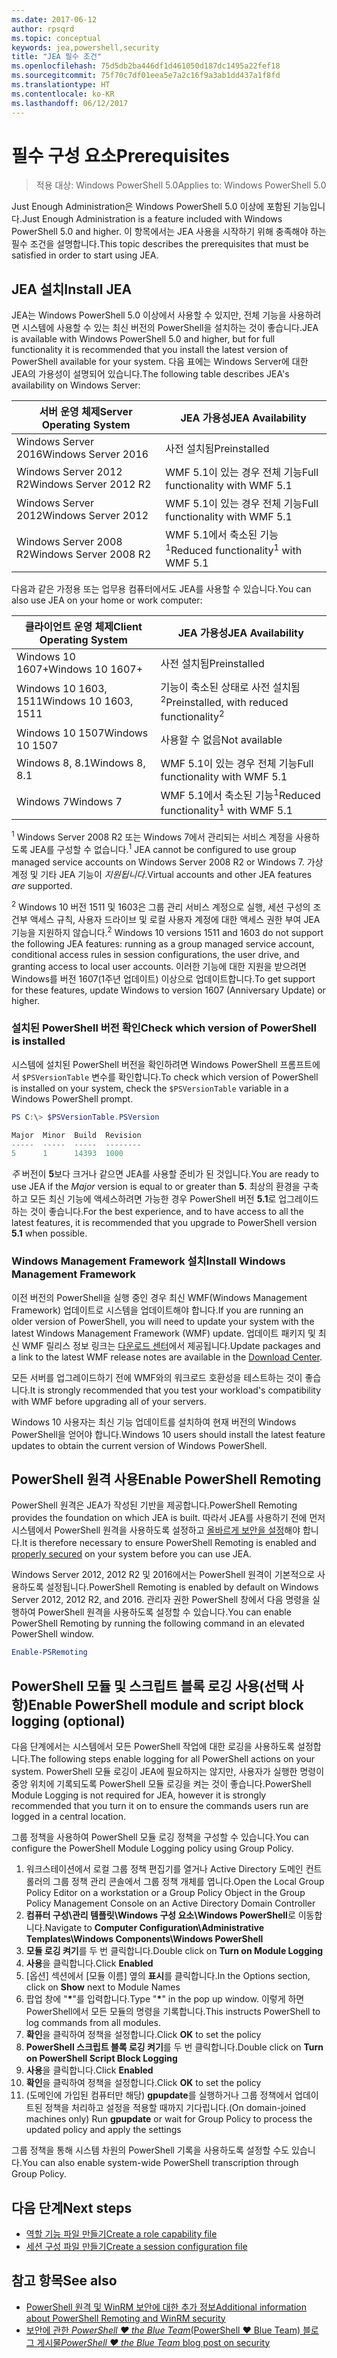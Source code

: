 ```yaml
---
ms.date: 2017-06-12
author: rpsqrd
ms.topic: conceptual
keywords: jea,powershell,security
title: "JEA 필수 조건"
ms.openlocfilehash: 75d5db2ba446df1d461050d187dc1495a22fef18
ms.sourcegitcommit: 75f70c7df01eea5e7a2c16f9a3ab1dd437a1f8fd
ms.translationtype: HT
ms.contentlocale: ko-KR
ms.lasthandoff: 06/12/2017
---
```

# <a name="prerequisites"></a><span data-ttu-id="976d4-103">필수 구성 요소</span><span class="sxs-lookup"><span data-stu-id="976d4-103">Prerequisites</span></span>

> <span data-ttu-id="976d4-104">적용 대상: Windows PowerShell 5.0</span><span class="sxs-lookup"><span data-stu-id="976d4-104">Applies to: Windows PowerShell 5.0</span></span>

<span data-ttu-id="976d4-105">Just Enough Administration은 Windows PowerShell 5.0 이상에 포함된 기능입니다.</span><span class="sxs-lookup"><span data-stu-id="976d4-105">Just Enough Administration is a feature included with Windows PowerShell 5.0 and higher.</span></span>
<span data-ttu-id="976d4-106">이 항목에서는 JEA 사용을 시작하기 위해 충족해야 하는 필수 조건을 설명합니다.</span><span class="sxs-lookup"><span data-stu-id="976d4-106">This topic describes the prerequisites that must be satisfied in order to start using JEA.</span></span>

## <a name="install-jea"></a><span data-ttu-id="976d4-107">JEA 설치</span><span class="sxs-lookup"><span data-stu-id="976d4-107">Install JEA</span></span>

<span data-ttu-id="976d4-108">JEA는 Windows PowerShell 5.0 이상에서 사용할 수 있지만, 전체 기능을 사용하려면 시스템에 사용할 수 있는 최신 버전의 PowerShell을 설치하는 것이 좋습니다.</span><span class="sxs-lookup"><span data-stu-id="976d4-108">JEA is available with Windows PowerShell 5.0 and higher, but for full functionality it is recommended that you install the latest version of PowerShell available for your system.</span></span>
<span data-ttu-id="976d4-109">다음 표에는 Windows Server에 대한 JEA의 가용성이 설명되어 있습니다.</span><span class="sxs-lookup"><span data-stu-id="976d4-109">The following table describes JEA's availability on Windows Server:</span></span>

<span data-ttu-id="976d4-110">서버 운영 체제</span><span class="sxs-lookup"><span data-stu-id="976d4-110">Server Operating System</span></span>   | <span data-ttu-id="976d4-111">JEA 가용성</span><span class="sxs-lookup"><span data-stu-id="976d4-111">JEA Availability</span></span>
--------------------------|--------------------------------
<span data-ttu-id="976d4-112">Windows Server 2016</span><span class="sxs-lookup"><span data-stu-id="976d4-112">Windows Server 2016</span></span>       | <span data-ttu-id="976d4-113">사전 설치됨</span><span class="sxs-lookup"><span data-stu-id="976d4-113">Preinstalled</span></span>
<span data-ttu-id="976d4-114">Windows Server 2012 R2</span><span class="sxs-lookup"><span data-stu-id="976d4-114">Windows Server 2012 R2</span></span>    | <span data-ttu-id="976d4-115">WMF 5.1이 있는 경우 전체 기능</span><span class="sxs-lookup"><span data-stu-id="976d4-115">Full functionality with WMF 5.1</span></span>
<span data-ttu-id="976d4-116">Windows Server 2012</span><span class="sxs-lookup"><span data-stu-id="976d4-116">Windows Server 2012</span></span>       | <span data-ttu-id="976d4-117">WMF 5.1이 있는 경우 전체 기능</span><span class="sxs-lookup"><span data-stu-id="976d4-117">Full functionality with WMF 5.1</span></span>
<span data-ttu-id="976d4-118">Windows Server 2008 R2</span><span class="sxs-lookup"><span data-stu-id="976d4-118">Windows Server 2008 R2</span></span>    | <span data-ttu-id="976d4-119">WMF 5.1에서 축소된 기능<sup>1</sup></span><span class="sxs-lookup"><span data-stu-id="976d4-119">Reduced functionality<sup>1</sup> with WMF 5.1</span></span>

<span data-ttu-id="976d4-120">다음과 같은 가정용 또는 업무용 컴퓨터에서도 JEA를 사용할 수 있습니다.</span><span class="sxs-lookup"><span data-stu-id="976d4-120">You can also use JEA on your home or work computer:</span></span>

<span data-ttu-id="976d4-121">클라이언트 운영 체제</span><span class="sxs-lookup"><span data-stu-id="976d4-121">Client Operating System</span></span>   | <span data-ttu-id="976d4-122">JEA 가용성</span><span class="sxs-lookup"><span data-stu-id="976d4-122">JEA Availability</span></span>
--------------------------|-----------------------------------------------------
<span data-ttu-id="976d4-123">Windows 10 1607+</span><span class="sxs-lookup"><span data-stu-id="976d4-123">Windows 10 1607+</span></span>          | <span data-ttu-id="976d4-124">사전 설치됨</span><span class="sxs-lookup"><span data-stu-id="976d4-124">Preinstalled</span></span>
<span data-ttu-id="976d4-125">Windows 10 1603, 1511</span><span class="sxs-lookup"><span data-stu-id="976d4-125">Windows 10 1603, 1511</span></span>     | <span data-ttu-id="976d4-126">기능이 축소된 상태로 사전 설치됨<sup>2</sup></span><span class="sxs-lookup"><span data-stu-id="976d4-126">Preinstalled, with reduced functionality<sup>2</sup></span></span>
<span data-ttu-id="976d4-127">Windows 10 1507</span><span class="sxs-lookup"><span data-stu-id="976d4-127">Windows 10 1507</span></span>           | <span data-ttu-id="976d4-128">사용할 수 없음</span><span class="sxs-lookup"><span data-stu-id="976d4-128">Not available</span></span>
<span data-ttu-id="976d4-129">Windows 8, 8.1</span><span class="sxs-lookup"><span data-stu-id="976d4-129">Windows 8, 8.1</span></span>            | <span data-ttu-id="976d4-130">WMF 5.1이 있는 경우 전체 기능</span><span class="sxs-lookup"><span data-stu-id="976d4-130">Full functionality with WMF 5.1</span></span>
<span data-ttu-id="976d4-131">Windows 7</span><span class="sxs-lookup"><span data-stu-id="976d4-131">Windows 7</span></span>                 | <span data-ttu-id="976d4-132">WMF 5.1에서 축소된 기능<sup>1</sup></span><span class="sxs-lookup"><span data-stu-id="976d4-132">Reduced functionality<sup>1</sup> with WMF 5.1</span></span>

<span data-ttu-id="976d4-133"><sup>1</sup> Windows Server 2008 R2 또는 Windows 7에서 관리되는 서비스 계정을 사용하도록 JEA를 구성할 수 없습니다.</span><span class="sxs-lookup"><span data-stu-id="976d4-133"><sup>1</sup> JEA cannot be configured to use group managed service accounts on Windows Server 2008 R2 or Windows 7.</span></span>
<span data-ttu-id="976d4-134">가상 계정 및 기타 JEA 기능이 *지원됩니다*.</span><span class="sxs-lookup"><span data-stu-id="976d4-134">Virtual accounts and other JEA features *are* supported.</span></span>

<span data-ttu-id="976d4-135"><sup>2</sup> Windows 10 버전 1511 및 1603은 그룹 관리 서비스 계정으로 실행, 세션 구성의 조건부 액세스 규칙, 사용자 드라이브 및 로컬 사용자 계정에 대한 액세스 권한 부여 JEA 기능을 지원하지 않습니다.</span><span class="sxs-lookup"><span data-stu-id="976d4-135"><sup>2</sup> Windows 10 versions 1511 and 1603 do not support the following JEA features: running as a group managed service account, conditional access rules in session configurations, the user drive, and granting access to local user accounts.</span></span>
<span data-ttu-id="976d4-136">이러한 기능에 대한 지원을 받으려면 Windows를 버전 1607(1주년 업데이트) 이상으로 업데이트합니다.</span><span class="sxs-lookup"><span data-stu-id="976d4-136">To get support for these features, update Windows to version 1607 (Anniversary Update) or higher.</span></span>

### <a name="check-which-version-of-powershell-is-installed"></a><span data-ttu-id="976d4-137">설치된 PowerShell 버전 확인</span><span class="sxs-lookup"><span data-stu-id="976d4-137">Check which version of PowerShell is installed</span></span>

<span data-ttu-id="976d4-138">시스템에 설치된 PowerShell 버전을 확인하려면 Windows PowerShell 프롬프트에서 `$PSVersionTable` 변수를 확인합니다.</span><span class="sxs-lookup"><span data-stu-id="976d4-138">To check which version of PowerShell is installed on your system, check the `$PSVersionTable` variable in a Windows PowerShell prompt.</span></span>

```powershell
PS C:\> $PSVersionTable.PSVersion

Major  Minor  Build  Revision
-----  -----  -----  --------
5      1      14393  1000
```

<span data-ttu-id="976d4-139">*주* 버전이 **5**보다 크거나 같으면 JEA를 사용할 준비가 된 것입니다.</span><span class="sxs-lookup"><span data-stu-id="976d4-139">You are ready to use JEA if the *Major* version is equal to or greater than **5**.</span></span>
<span data-ttu-id="976d4-140">최상의 환경을 구축하고 모든 최신 기능에 액세스하려면 가능한 경우 PowerShell 버전 **5.1**로 업그레이드하는 것이 좋습니다.</span><span class="sxs-lookup"><span data-stu-id="976d4-140">For the best experience, and to have access to all the latest features, it is recommended that you upgrade to PowerShell version **5.1** when possible.</span></span>

### <a name="install-windows-management-framework"></a><span data-ttu-id="976d4-141">Windows Management Framework 설치</span><span class="sxs-lookup"><span data-stu-id="976d4-141">Install Windows Management Framework</span></span>

<span data-ttu-id="976d4-142">이전 버전의 PowerShell을 실행 중인 경우 최신 WMF(Windows Management Framework) 업데이트로 시스템을 업데이트해야 합니다.</span><span class="sxs-lookup"><span data-stu-id="976d4-142">If you are running an older version of PowerShell, you will need to update your system with the latest Windows Management Framework (WMF) update.</span></span>
<span data-ttu-id="976d4-143">업데이트 패키지 및 최신 WMF 릴리스 정보 링크는 [다운로드 센터](https://aka.ms/WMF5)에서 제공됩니다.</span><span class="sxs-lookup"><span data-stu-id="976d4-143">Update packages and a link to the latest WMF release notes are available in the [Download Center](https://aka.ms/WMF5).</span></span>

<span data-ttu-id="976d4-144">모든 서버를 업그레이드하기 전에 WMF와의 워크로드 호환성을 테스트하는 것이 좋습니다.</span><span class="sxs-lookup"><span data-stu-id="976d4-144">It is strongly recommended that you test your workload's compatibility with WMF before upgrading all of your servers.</span></span>

<span data-ttu-id="976d4-145">Windows 10 사용자는 최신 기능 업데이트를 설치하여 현재 버전의 Windows PowerShell을 얻어야 합니다.</span><span class="sxs-lookup"><span data-stu-id="976d4-145">Windows 10 users should install the latest feature updates to obtain the current version of Windows PowerShell.</span></span>

## <a name="enable-powershell-remoting"></a><span data-ttu-id="976d4-146">PowerShell 원격 사용</span><span class="sxs-lookup"><span data-stu-id="976d4-146">Enable PowerShell Remoting</span></span>

<span data-ttu-id="976d4-147">PowerShell 원격은 JEA가 작성된 기반을 제공합니다.</span><span class="sxs-lookup"><span data-stu-id="976d4-147">PowerShell Remoting provides the foundation on which JEA is built.</span></span>
<span data-ttu-id="976d4-148">따라서 JEA를 사용하기 전에 먼저 시스템에서 PowerShell 원격을 사용하도록 설정하고 [올바르게 보안을 설정](https://msdn.microsoft.com/en-us/powershell/scripting/setup/winrmsecurity)해야 합니다.</span><span class="sxs-lookup"><span data-stu-id="976d4-148">It is therefore necessary to ensure PowerShell Remoting is enabled and [properly secured](https://msdn.microsoft.com/en-us/powershell/scripting/setup/winrmsecurity) on your system before you can use JEA.</span></span>

<span data-ttu-id="976d4-149">Windows Server 2012, 2012 R2 및 2016에서는 PowerShell 원격이 기본적으로 사용하도록 설정됩니다.</span><span class="sxs-lookup"><span data-stu-id="976d4-149">PowerShell Remoting is enabled by default on Windows Server 2012, 2012 R2, and 2016.</span></span>
<span data-ttu-id="976d4-150">관리자 권한 PowerShell 창에서 다음 명령을 실행하여 PowerShell 원격을 사용하도록 설정할 수 있습니다.</span><span class="sxs-lookup"><span data-stu-id="976d4-150">You can enable PowerShell Remoting by running the following command in an elevated PowerShell window.</span></span>

```powershell
Enable-PSRemoting
```

## <a name="enable-powershell-module-and-script-block-logging-optional"></a><span data-ttu-id="976d4-151">PowerShell 모듈 및 스크립트 블록 로깅 사용(선택 사항)</span><span class="sxs-lookup"><span data-stu-id="976d4-151">Enable PowerShell module and script block logging (optional)</span></span>

<span data-ttu-id="976d4-152">다음 단계에서는 시스템에서 모든 PowerShell 작업에 대한 로깅을 사용하도록 설정합니다.</span><span class="sxs-lookup"><span data-stu-id="976d4-152">The following steps enable logging for all PowerShell actions on your system.</span></span>
<span data-ttu-id="976d4-153">PowerShell 모듈 로깅이 JEA에 필요하지는 않지만, 사용자가 실행한 명령이 중앙 위치에 기록되도록 PowerShell 모듈 로깅을 켜는 것이 좋습니다.</span><span class="sxs-lookup"><span data-stu-id="976d4-153">PowerShell Module Logging is not required for JEA, however it is strongly recommended that you turn it on to ensure the commands users run are logged in a central location.</span></span>

<span data-ttu-id="976d4-154">그룹 정책을 사용하여 PowerShell 모듈 로깅 정책을 구성할 수 있습니다.</span><span class="sxs-lookup"><span data-stu-id="976d4-154">You can configure the PowerShell Module Logging policy using Group Policy.</span></span>

1. <span data-ttu-id="976d4-155">워크스테이션에서 로컬 그룹 정책 편집기를 열거나 Active Directory 도메인 컨트롤러의 그룹 정책 관리 콘솔에서 그룹 정책 개체를 엽니다.</span><span class="sxs-lookup"><span data-stu-id="976d4-155">Open the Local Group Policy Editor on a workstation or a Group Policy Object in the Group Policy Management Console on an Active Directory Domain Controller</span></span>
2. <span data-ttu-id="976d4-156">**컴퓨터 구성\\관리 템플릿\\Windows 구성 요소\\Windows PowerShell**로 이동합니다.</span><span class="sxs-lookup"><span data-stu-id="976d4-156">Navigate to **Computer Configuration\\Administrative Templates\\Windows Components\\Windows PowerShell**</span></span>
3. <span data-ttu-id="976d4-157">**모듈 로깅 켜기**를 두 번 클릭합니다.</span><span class="sxs-lookup"><span data-stu-id="976d4-157">Double click on **Turn on Module Logging**</span></span>
4. <span data-ttu-id="976d4-158">**사용**을 클릭합니다.</span><span class="sxs-lookup"><span data-stu-id="976d4-158">Click **Enabled**</span></span>
5. <span data-ttu-id="976d4-159">[옵션] 섹션에서 [모듈 이름] 옆의 **표시**를 클릭합니다.</span><span class="sxs-lookup"><span data-stu-id="976d4-159">In the Options section, click on **Show** next to Module Names</span></span>
6. <span data-ttu-id="976d4-160">팝업 창에 "**\***"를 입력합니다.</span><span class="sxs-lookup"><span data-stu-id="976d4-160">Type "**\***" in the pop up window.</span></span> <span data-ttu-id="976d4-161">이렇게 하면 PowerShell에서 모든 모듈의 명령을 기록합니다.</span><span class="sxs-lookup"><span data-stu-id="976d4-161">This instructs PowerShell to log commands from all modules.</span></span>
7. <span data-ttu-id="976d4-162">**확인**을 클릭하여 정책을 설정합니다.</span><span class="sxs-lookup"><span data-stu-id="976d4-162">Click **OK** to set the policy</span></span>
8. <span data-ttu-id="976d4-163">**PowerShell 스크립트 블록 로깅 켜기**를 두 번 클릭합니다.</span><span class="sxs-lookup"><span data-stu-id="976d4-163">Double click on **Turn on PowerShell Script Block Logging**</span></span>
9. <span data-ttu-id="976d4-164">**사용**을 클릭합니다.</span><span class="sxs-lookup"><span data-stu-id="976d4-164">Click **Enabled**</span></span>
10. <span data-ttu-id="976d4-165">**확인**을 클릭하여 정책을 설정합니다.</span><span class="sxs-lookup"><span data-stu-id="976d4-165">Click **OK** to set the policy</span></span>
11. <span data-ttu-id="976d4-166">(도메인에 가입된 컴퓨터만 해당) **gpupdate**를 실행하거나 그룹 정책에서 업데이트된 정책을 처리하고 설정을 적용할 때까지 기다립니다.</span><span class="sxs-lookup"><span data-stu-id="976d4-166">(On domain-joined machines only) Run **gpupdate** or wait for Group Policy to process the updated policy and apply the settings</span></span>

<span data-ttu-id="976d4-167">그룹 정책을 통해 시스템 차원의 PowerShell 기록을 사용하도록 설정할 수도 있습니다.</span><span class="sxs-lookup"><span data-stu-id="976d4-167">You can also enable system-wide PowerShell transcription through Group Policy.</span></span>

## <a name="next-steps"></a><span data-ttu-id="976d4-168">다음 단계</span><span class="sxs-lookup"><span data-stu-id="976d4-168">Next steps</span></span>

- [<span data-ttu-id="976d4-169">역할 기능 파일 만들기</span><span class="sxs-lookup"><span data-stu-id="976d4-169">Create a role capability file</span></span>](role-capabilities.md)
- [<span data-ttu-id="976d4-170">세션 구성 파일 만들기</span><span class="sxs-lookup"><span data-stu-id="976d4-170">Create a session configuration file</span></span>](session-configurations.md)

## <a name="see-also"></a><span data-ttu-id="976d4-171">참고 항목</span><span class="sxs-lookup"><span data-stu-id="976d4-171">See also</span></span>

- [<span data-ttu-id="976d4-172">PowerShell 원격 및 WinRM 보안에 대한 추가 정보</span><span class="sxs-lookup"><span data-stu-id="976d4-172">Additional information about PowerShell Remoting and WinRM security</span></span>](https://msdn.microsoft.com/en-us/powershell/scripting/setup/winrmsecurity)
- [<span data-ttu-id="976d4-173">보안에 관한 *PowerShell ♥ the Blue Team*(PowerShell ♥ Blue Team) 블로그 게시물</span><span class="sxs-lookup"><span data-stu-id="976d4-173">*PowerShell ♥ the Blue Team* blog post on security</span></span>](https://blogs.msdn.microsoft.com/powershell/2015/06/09/powershell-the-blue-team/)

